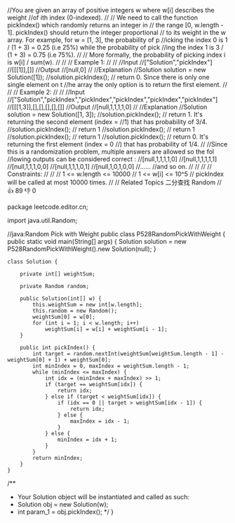 //You are given an array of positive integers w where w[i] describes the weight 
//of ith index (0-indexed). 
//
// We need to call the function pickIndex() which randomly returns an integer in
// the range [0, w.length - 1]. pickIndex() should return the integer proportional
// to its weight in the w array. For example, for w = [1, 3], the probability of p
//icking the index 0 is 1 / (1 + 3) = 0.25 (i.e 25%) while the probability of pick
//ing the index 1 is 3 / (1 + 3) = 0.75 (i.e 75%). 
//
// More formally, the probability of picking index i is w[i] / sum(w). 
//
// 
// Example 1: 
//
// 
//Input
//["Solution","pickIndex"]
//[[[1]],[]]
//Output
//[null,0]
//
//Explanation
//Solution solution = new Solution([1]);
//solution.pickIndex(); // return 0. Since there is only one single element on t
//he array the only option is to return the first element.
// 
//
// Example 2: 
//
// 
//Input
//["Solution","pickIndex","pickIndex","pickIndex","pickIndex","pickIndex"]
//[[[1,3]],[],[],[],[],[]]
//Output
//[null,1,1,1,1,0]
//
//Explanation
//Solution solution = new Solution([1, 3]);
//solution.pickIndex(); // return 1. It's returning the second element (index = 
//1) that has probability of 3/4.
//solution.pickIndex(); // return 1
//solution.pickIndex(); // return 1
//solution.pickIndex(); // return 1
//solution.pickIndex(); // return 0. It's returning the first element (index = 0
//) that has probability of 1/4.
//
//Since this is a randomization problem, multiple answers are allowed so the fol
//lowing outputs can be considered correct :
//[null,1,1,1,1,0]
//[null,1,1,1,1,1]
//[null,1,1,1,0,0]
//[null,1,1,1,0,1]
//[null,1,0,1,0,0]
//......
//and so on.
// 
//
// 
// Constraints: 
//
// 
// 1 <= w.length <= 10000 
// 1 <= w[i] <= 10^5 
// pickIndex will be called at most 10000 times. 
// 
// Related Topics 二分查找 Random 
// 👍 89 👎 0

package leetcode.editor.cn;

import java.util.Random;

//java:Random Pick with Weight
public class P528RandomPickWithWeight {
    public static void main(String[] args) {
        Solution solution = new P528RandomPickWithWeight().new Solution(null);
    }

    class Solution {

        private int[] weightSum;

        private Random random;

        public Solution(int[] w) {
            this.weightSum = new int[w.length];
            this.random = new Random();
            weightSum[0] = w[0];
            for (int i = 1; i < w.length; i++)
                weightSum[i] = w[i] + weightSum[i - 1];
        }

        public int pickIndex() {
            int target = random.nextInt(weightSum[weightSum.length - 1] - weightSum[0] + 1) + weightSum[0];
            int minIndex = 0, maxIndex = weightSum.length - 1;
            while (minIndex <= maxIndex) {
                int idx = (minIndex + maxIndex) >> 1;
                if (target == weightSum[idx]) {
                    return idx;
                } else if (target < weightSum[idx]) {
                    if (idx == 0 || target > weightSum[idx - 1]) {
                        return idx;
                    } else {
                        maxIndex = idx - 1;
                    }
                } else {
                    minIndex = idx + 1;
                }
            }
            return minIndex;
        }
    }

/**
 * Your Solution object will be instantiated and called as such:
 * Solution obj = new Solution(w);
 * int param_1 = obj.pickIndex();
 */
}